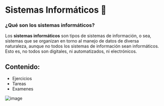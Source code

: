 # Sistemas Informáticos 📡

###  ¿Qué son los sistemas informáticos?
Los **sistemas informáticos** son tipos de sistemas de información, o sea, sistemas que se organizan en torno al manejo de datos de diversa naturaleza, aunque no todos los sistemas de información sean informáticos. Esto es, no todos son digitales, ni automatizados, ni electrónicos.

## Contenido: 
- Ejercicios
- Tareas
- Examenes

![image](https://iesalandalus.org/ciclos/presencial/asir-g/asir.png)